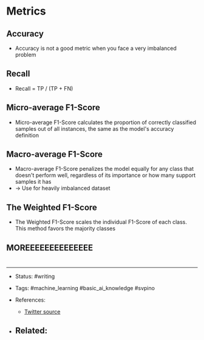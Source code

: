 # Metrics
## Accuracy
- Accuracy is not a good metric when you face a very imbalanced problem


## Recall
- Recall = TP / (TP + FN)

## Micro-average F1-Score
- Micro-average F1-Score calculates the proportion of correctly classified samples out of all instances, the same as the model's accuracy definition


## Macro-average F1-Score
- Macro-average F1-Score penalizes the model equally for any class that doesn't perform well, regardless of its importance or how many support samples it has
- -> Use for heavily imbalanced dataset


## The Weighted F1-Score
- The Weighted F1-Score scales the individual F1-Score of each class. This method favors the majority classes


## MOREEEEEEEEEEEEEE




# 

---
- Status: #writing 

- Tags: #machine_learning #basic_ai_knowledge #svpino

- References:
	- [Twitter source](https://twitter.com/svpino/status/1485688885988392960)

- Related:
	- 
